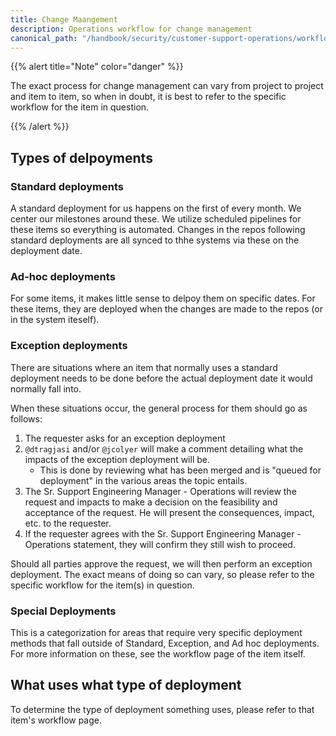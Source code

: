 ```yaml
---
title: Change Maangement
description: Operations workflow for change management
canonical_path: "/handbook/security/customer-support-operations/workflows/change-management"
---
```


{{% alert title="Note" color="danger" %}}

The exact process for change management can vary from project to project and item to item, so when in doubt, it is best to refer to the specific workflow for the item in question.

{{% /alert %}}

## Types of delpoyments

### Standard deployments

A standard deployment for us happens on the first of every month. We center our milestones around these. We utilize scheduled pipelines for these items so everything is automated. Changes in the repos following standard deployments are all synced to thhe systems via these on the deployment date.

### Ad-hoc deployments

For some items, it makes little sense to delpoy them on specific dates. For these items, they are deployed when the changes are made to the repos (or in the system iteself).

### Exception deployments

There are situations where an item that normally uses a standard deployment needs to be done before the actual deployment date it would normally fall into.

When these situations occur, the general process for them should go as follows:

1. The requester asks for an exception deployment
1. `@dtragjasi` and/or `@jcolyer` will make a comment detailing what the impacts of the exception deployment will be.
   - This is done by reviewing what has been merged and is "queued for deployment" in the various areas the topic entails.
1. The Sr. Support Engineering Manager - Operations will review the request and impacts to make a decision on the feasibility and acceptance of the request. He will present the consequences, impact, etc. to the requester.
1. If the requester agrees with the Sr. Support Engineering Manager - Operations statement, they will confirm they still wish to proceed.

Should all parties approve the request, we will then perform an exception deployment. The exact means of doing so can vary, so please refer to the specific workflow for the item(s) in question.

### Special Deployments

This is a categorization for areas that require very specific deployment methods that fall outside of Standard, Exception, and Ad hoc deployments. For more information on these, see the workflow page of the item itself.

## What uses what type of deployment

To determine the type of deployment something uses, please refer to that item's workflow page.

